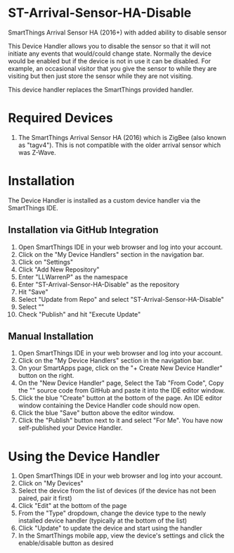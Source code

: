 # ST-Arrival-Sensor-HA-Disable
SmartThings Arrival Sensor HA (2016+) with added ability to disable sensor

This Device Handler allows you to disable the sensor so that it will not initiate any events that would/could change state.
Normally the device would be enabled but if the device is not in use it can be disabled.  For example, an occasional visitor
that you give the sensor to while they are visiting but then just store the sensor while they are not visiting.

This device handler replaces the SmartThings provided handler.

# Required Devices
1. The SmartThings Arrival Sensor HA (2016) which is ZigBee (also known as "tagv4").  This is not compatible with the older arrival sensor which was Z-Wave.

# Installation

The Device Handler is installed as a custom device handler via the SmartThings IDE.

## Installation via GitHub Integration
1. Open SmartThings IDE in your web browser and log into your account.
2. Click on the "My Device Handlers" section in the navigation bar.
3. Click on "Settings"
4. Click "Add New Repository"
5. Enter "LLWarrenP" as the namespace
6. Enter "ST-Arrival-Sensor-HA-Disable" as the repository
7. Hit "Save"
8. Select "Update from Repo" and select "ST-Arrival-Sensor-HA-Disable"
9. Select ""
10. Check "Publish" and hit "Execute Update"

## Manual Installation
1. Open SmartThings IDE in your web browser and log into your account.
2. Click on the "My Device Handlers" section in the navigation bar.
3. On your SmartApps page, click on the "+ Create New Device Handler" button on the right.
4. On the "New Device Handler" page, Select the Tab "From Code", Copy the "" source code from GitHub and paste it into the IDE editor window.
5. Click the blue "Create" button at the bottom of the page. An IDE editor window containing the Device Handler code should now open.
6. Click the blue "Save" button above the editor window.
7. Click the "Publish" button next to it and select "For Me". You have now self-published your Device Handler.

# Using the Device Handler
1. Open SmartThings IDE in your web browser and log into your account.
2. Click on "My Devices"
3. Select the device from the list of devices (if the device has not been paired, pair it first)
4. Click "Edit" at the bottom of the page
5. From the "Type" dropdown, change the device type to the newly installed device handler (typically at the bottom of the list)
6. Click "Update" to update the device and start using the handler
7. In the SmartThings mobile app, view the device's settings and click the enable/disable button as desired
